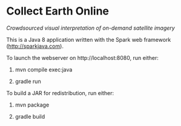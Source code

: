 # Collect Earth Online

*Crowdsourced visual interpretation of on-demand satellite imagery*

This is a Java 8 application written with the Spark web framework
(http://sparkjava.com).

To launch the webserver on http://localhost:8080, run either:

  1. mvn compile exec:java

  2. gradle run

To build a JAR for redistribution, run either:

  1. mvn package

  2. gradle build
